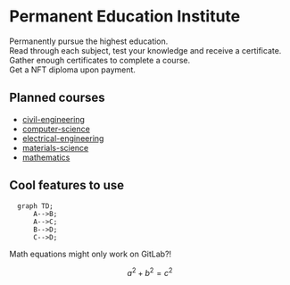 # Permanent Education Institute

Permanently pursue the highest education.  
Read through each subject, test your knowledge and receive a certificate.  
Gather enough certificates to complete a course.  
Get a NFT diploma upon payment.  

## Planned courses

- [civil-engineering](courses/civil-engineering.md)
- [computer-science](courses/computer-science.md)
- [electrical-engineering](courses/electrical-engineering.md)
- [materials-science](courses/materials-science.md)
- [mathematics](courses/mathematics.md)


## Cool features to use

```mermaid
  graph TD;
      A-->B;
      A-->C;
      B-->D;
      C-->D;
```

Math equations might only work on GitLab?!

```math
\tag{1} a^2+b^2=c^2
```

